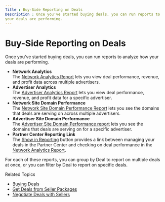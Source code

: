 ```yaml
---
Title : Buy-Side Reporting on Deals
Description : Once you've started buying deals, you can run reports to analyze how
your deals are performing.
---
```



# Buy-Side Reporting on Deals





Once you've started buying deals, you can run reports to analyze how
your deals are performing.

- **Network Analytics**  
  The
  <a href="network-analytics-report.html" class="xref">Network Analytics
  Report</a> lets you view deal performance, revenue, and profit data
  across multiple advertisers.
- **Advertiser Analytics**  
  The <a href="advertiser-analytics-report.html" class="xref">Advertiser
  Analytics Report</a> lets you view deal performance, revenue, and
  profit data for a specific advertiser.
- **Network Site Domain Performance**  
  The <a href="network-site-domain-performance-report.html"
  class="xref">Network Site Domain Performance Report</a> lets you see
  the domains that deals are serving on across multiple advertisers.
- **Advertiser Site Domain Performance**  
  The
  <a href="site-domain-performance.html" class="xref">Advertiser Site
  Domain Performance report</a> lets you see the domains that deals are
  serving on for a specific advertiser.
- **Partner Center Reporting Link**  
  The
  <a href="partnership-details-screen-buyer-view.html" class="xref">Show
  in Reporting</a> button provides a link between managing your deals in
  the Partner Center and checking on deal performance in the
  <a href="network-analytics-report.html" class="xref">Network Analytics
  Report</a>.

For each of these reports, you can group by Deal to report on multiple
deals at once, or you can filter by Deal to report on specific deals.

Related Topics

- <a href="buying-deals.html" class="xref">Buying Deals</a>
- <a href="get-deals-from-seller-packages.html" class="xref">Get Deals
  from Seller Packages</a>
- <a href="negotiate-deals-with-sellers.html" class="xref">Negotiate Deals
  with Sellers</a>






